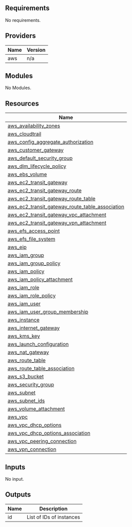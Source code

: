## Requirements

No requirements.

## Providers

| Name | Version |
|------|---------|
| aws | n/a |

## Modules

No Modules.

## Resources

| Name |
|------|
| [aws_availability_zones](https://registry.terraform.io/providers/hashicorp/aws/latest/docs/data-sources/availability_zones) |
| [aws_cloudtrail](https://registry.terraform.io/providers/hashicorp/aws/latest/docs/resources/cloudtrail) |
| [aws_config_aggregate_authorization](https://registry.terraform.io/providers/hashicorp/aws/latest/docs/resources/config_aggregate_authorization) |
| [aws_customer_gateway](https://registry.terraform.io/providers/hashicorp/aws/latest/docs/resources/customer_gateway) |
| [aws_default_security_group](https://registry.terraform.io/providers/hashicorp/aws/latest/docs/resources/default_security_group) |
| [aws_dlm_lifecycle_policy](https://registry.terraform.io/providers/hashicorp/aws/latest/docs/resources/dlm_lifecycle_policy) |
| [aws_ebs_volume](https://registry.terraform.io/providers/hashicorp/aws/latest/docs/resources/ebs_volume) |
| [aws_ec2_transit_gateway](https://registry.terraform.io/providers/hashicorp/aws/latest/docs/resources/ec2_transit_gateway) |
| [aws_ec2_transit_gateway_route](https://registry.terraform.io/providers/hashicorp/aws/latest/docs/resources/ec2_transit_gateway_route) |
| [aws_ec2_transit_gateway_route_table](https://registry.terraform.io/providers/hashicorp/aws/latest/docs/resources/ec2_transit_gateway_route_table) |
| [aws_ec2_transit_gateway_route_table_association](https://registry.terraform.io/providers/hashicorp/aws/latest/docs/resources/ec2_transit_gateway_route_table_association) |
| [aws_ec2_transit_gateway_vpc_attachment](https://registry.terraform.io/providers/hashicorp/aws/latest/docs/resources/ec2_transit_gateway_vpc_attachment) |
| [aws_ec2_transit_gateway_vpn_attachment](https://registry.terraform.io/providers/hashicorp/aws/latest/docs/data-sources/ec2_transit_gateway_vpn_attachment) |
| [aws_efs_access_point](https://registry.terraform.io/providers/hashicorp/aws/latest/docs/resources/efs_access_point) |
| [aws_efs_file_system](https://registry.terraform.io/providers/hashicorp/aws/latest/docs/resources/efs_file_system) |
| [aws_eip](https://registry.terraform.io/providers/hashicorp/aws/latest/docs/resources/eip) |
| [aws_iam_group](https://registry.terraform.io/providers/hashicorp/aws/latest/docs/resources/iam_group) |
| [aws_iam_group_policy](https://registry.terraform.io/providers/hashicorp/aws/latest/docs/resources/iam_group_policy) |
| [aws_iam_policy](https://registry.terraform.io/providers/hashicorp/aws/latest/docs/resources/iam_policy) |
| [aws_iam_policy_attachment](https://registry.terraform.io/providers/hashicorp/aws/latest/docs/resources/iam_policy_attachment) |
| [aws_iam_role](https://registry.terraform.io/providers/hashicorp/aws/latest/docs/resources/iam_role) |
| [aws_iam_role_policy](https://registry.terraform.io/providers/hashicorp/aws/latest/docs/resources/iam_role_policy) |
| [aws_iam_user](https://registry.terraform.io/providers/hashicorp/aws/latest/docs/resources/iam_user) |
| [aws_iam_user_group_membership](https://registry.terraform.io/providers/hashicorp/aws/latest/docs/resources/iam_user_group_membership) |
| [aws_instance](https://registry.terraform.io/providers/hashicorp/aws/latest/docs/resources/instance) |
| [aws_internet_gateway](https://registry.terraform.io/providers/hashicorp/aws/latest/docs/resources/internet_gateway) |
| [aws_kms_key](https://registry.terraform.io/providers/hashicorp/aws/latest/docs/resources/kms_key) |
| [aws_launch_configuration](https://registry.terraform.io/providers/hashicorp/aws/latest/docs/resources/launch_configuration) |
| [aws_nat_gateway](https://registry.terraform.io/providers/hashicorp/aws/latest/docs/resources/nat_gateway) |
| [aws_route_table](https://registry.terraform.io/providers/hashicorp/aws/latest/docs/resources/route_table) |
| [aws_route_table_association](https://registry.terraform.io/providers/hashicorp/aws/latest/docs/resources/route_table_association) |
| [aws_s3_bucket](https://registry.terraform.io/providers/hashicorp/aws/latest/docs/resources/s3_bucket) |
| [aws_security_group](https://registry.terraform.io/providers/hashicorp/aws/latest/docs/resources/security_group) |
| [aws_subnet](https://registry.terraform.io/providers/hashicorp/aws/latest/docs/resources/subnet) |
| [aws_subnet_ids](https://registry.terraform.io/providers/hashicorp/aws/latest/docs/data-sources/subnet_ids) |
| [aws_volume_attachment](https://registry.terraform.io/providers/hashicorp/aws/latest/docs/resources/volume_attachment) |
| [aws_vpc](https://registry.terraform.io/providers/hashicorp/aws/latest/docs/resources/vpc) |
| [aws_vpc_dhcp_options](https://registry.terraform.io/providers/hashicorp/aws/latest/docs/resources/vpc_dhcp_options) |
| [aws_vpc_dhcp_options_association](https://registry.terraform.io/providers/hashicorp/aws/latest/docs/resources/vpc_dhcp_options_association) |
| [aws_vpc_peering_connection](https://registry.terraform.io/providers/hashicorp/aws/latest/docs/resources/vpc_peering_connection) |
| [aws_vpn_connection](https://registry.terraform.io/providers/hashicorp/aws/latest/docs/resources/vpn_connection) |

## Inputs

No input.

## Outputs

| Name | Description |
|------|-------------|
| id | List of IDs of instances |
